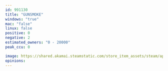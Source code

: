 ```yaml
---
id: 991130
title: "GUNSMOKE"
windows: "true"
mac: "false"
linux: false
positive: 0
negative: 2
estimated_owners: "0 - 20000"
peak_ccu: 0

image: https://shared.akamai.steamstatic.com/store_item_assets/steam/apps/991130/header.jpg?t=1556222355
opinions:
---
```

